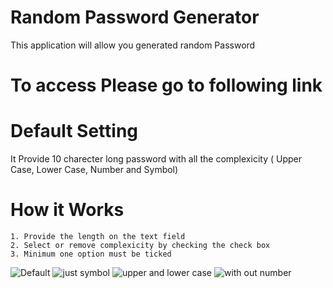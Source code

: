# Random Password Generator
This application will allow you generated random Password 

# To access Please go to following link



    
    
# Default  Setting 
  It Provide 10 charecter long password with all the complexicity ( Upper Case, Lower Case, Number and Symbol) 
  
# How it Works
    1. Provide the length on the text field
    2. Select or remove complexicity by checking the check box 
    3. Minimum one option must be ticked 
  
  ![Default](https://user-images.githubusercontent.com/84317073/121775604-1ae64e80-cbcc-11eb-9349-a1a5f554cf11.JPG)
![just symbol](https://user-images.githubusercontent.com/84317073/121775609-1de13f00-cbcc-11eb-9882-277074433f28.JPG)
![upper and lower case](https://user-images.githubusercontent.com/84317073/121775610-1fab0280-cbcc-11eb-894c-dfd5a6d96a10.JPG)
![with out number](https://user-images.githubusercontent.com/84317073/121775611-220d5c80-cbcc-11eb-8d3f-1479c18bdb54.JPG)

